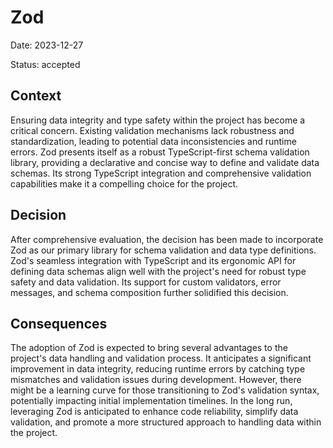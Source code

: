 # Zod

Date: 2023-12-27

Status: accepted

## Context

Ensuring data integrity and type safety within the project has become a critical concern. Existing validation mechanisms lack robustness and standardization, leading to potential data inconsistencies and runtime errors. Zod presents itself as a robust TypeScript-first schema validation library, providing a declarative and concise way to define and validate data schemas. Its strong TypeScript integration and comprehensive validation capabilities make it a compelling choice for the project.

## Decision

After comprehensive evaluation, the decision has been made to incorporate Zod as our primary library for schema validation and data type definitions. Zod's seamless integration with TypeScript and its ergonomic API for defining data schemas align well with the project's need for robust type safety and data validation. Its support for custom validators, error messages, and schema composition further solidified this decision.

## Consequences

The adoption of Zod is expected to bring several advantages to the project's data handling and validation process. It anticipates a significant improvement in data integrity, reducing runtime errors by catching type mismatches and validation issues during development. However, there might be a learning curve for those transitioning to Zod's validation syntax, potentially impacting initial implementation timelines. In the long run, leveraging Zod is anticipated to enhance code reliability, simplify data validation, and promote a more structured approach to handling data within the project.
